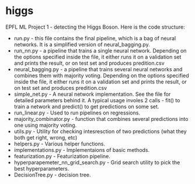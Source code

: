 # higgs
EPFL ML Project 1 - detecting the Higgs Boson. Here is the code structure:

* run.py - this file contains the final pipeline, which is a bag of neural networks. It is a simplified version of neural_bagging.py.
* run_nn.py - a pipeline that trains a single neural network. Depending on the options specified inside the file, it either runs it on a validation set and prints the result, or on test set and produces predition.csv
* neural_bagging.py - a pipeline that trains several neural networks and combines them with majority voting. Depending on the options specified inside the file, it either runs it on a validation set and prints the result, or on test set and produces predition.csv
* simple_net.py - A neural network implementation. See the file for detailed parameters behind it. A typical usage involes 2 calls - fit() to train a network and predict() to get predictions on some set.
* run_linear.py - Used to run pipelines on regressions.
* majority_combinator.py - function that combines several predictions into one using majority voting.
* utils.py - Utility for checking intesresction of two predictions (what they both get right, wrong, etc)
* helpers.py - Various helper functions.
* implementations.py - Implementaions of basic methods.
* featurization.py - Featurization pipeline.
* hyperparapemeter_nn_grid_search.py - Grid search utility to pick the best hyperparameters.
* DecisionTree.py - decision tree.
